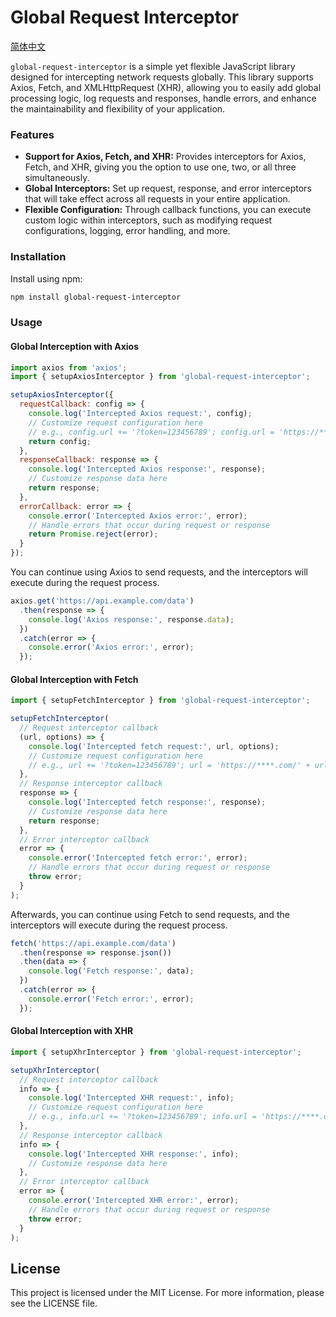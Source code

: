 # Global Request Interceptor

[简体中文](./doc/README_ZH.md)  <!-- 添加跳转链接 -->

`global-request-interceptor` is a simple yet flexible JavaScript library designed for intercepting network requests globally. This library supports Axios, Fetch, and XMLHttpRequest (XHR), allowing you to easily add global processing logic, log requests and responses, handle errors, and enhance the maintainability and flexibility of your application.

### Features

-   **Support for Axios, Fetch, and XHR:** Provides interceptors for Axios, Fetch, and XHR, giving you the option to use one, two, or all three simultaneously.
-   **Global Interceptors:** Set up request, response, and error interceptors that will take effect across all requests in your entire application.
-   **Flexible Configuration:** Through callback functions, you can execute custom logic within interceptors, such as modifying request configurations, logging, error handling, and more.

### Installation

Install using npm:

```bash
npm install global-request-interceptor
```

### Usage

#### Global Interception with Axios

```javascript
import axios from 'axios';
import { setupAxiosInterceptor } from 'global-request-interceptor';

setupAxiosInterceptor({
  requestCallback: config => {
    console.log('Intercepted Axios request:', config);
    // Customize request configuration here
    // e.g., config.url += '?token=123456789'; config.url = 'https://****.com/' + config.url;
    return config;
  },
  responseCallback: response => {
    console.log('Intercepted Axios response:', response);
    // Customize response data here
    return response;
  },
  errorCallback: error => {
    console.error('Intercepted Axios error:', error);
    // Handle errors that occur during request or response
    return Promise.reject(error);
  }
});
```

You can continue using Axios to send requests, and the interceptors will execute during the request process.

```javascript
axios.get('https://api.example.com/data')
  .then(response => {
    console.log('Axios response:', response.data);
  })
  .catch(error => {
    console.error('Axios error:', error);
  });
```

#### Global Interception with Fetch

```javascript
import { setupFetchInterceptor } from 'global-request-interceptor';

setupFetchInterceptor(
  // Request interceptor callback
  (url, options) => {
    console.log('Intercepted fetch request:', url, options);
    // Customize request configuration here
    // e.g., url += '?token=123456789'; url = 'https://****.com/' + url;
  },
  // Response interceptor callback
  response => {
    console.log('Intercepted fetch response:', response);
    // Customize response data here
    return response;
  },
  // Error interceptor callback
  error => {
    console.error('Intercepted fetch error:', error);
    // Handle errors that occur during request or response
    throw error;
  }
);
```

Afterwards, you can continue using Fetch to send requests, and the interceptors will execute during the request process.

```javascript
fetch('https://api.example.com/data')
  .then(response => response.json())
  .then(data => {
    console.log('Fetch response:', data);
  })
  .catch(error => {
    console.error('Fetch error:', error);
  });
```

#### Global Interception with XHR

```javascript
import { setupXhrInterceptor } from 'global-request-interceptor';

setupXhrInterceptor(
  // Request interceptor callback
  info => {
    console.log('Intercepted XHR request:', info);
    // Customize request configuration here
    // e.g., info.url += '?token=123456789'; info.url = 'https://****.com/' + info.url;
  },
  // Response interceptor callback
  info => {
    console.log('Intercepted XHR response:', info);
    // Customize response data here
  },
  // Error interceptor callback
  error => {
    console.error('Intercepted XHR error:', error);
    // Handle errors that occur during request or response
    throw error;
  }
);
```

## License

This project is licensed under the MIT License. For more information, please see the LICENSE file.
